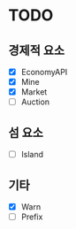 # TODO

## 경제적 요소

* [x] EconomyAPI
* [x] Mine
* [x] Market
* [ ] Auction

## 섬 요소

* [ ] Island

## 기타
* [x] Warn
* [ ] Prefix
